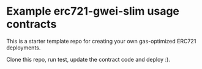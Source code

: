 # Example erc721-gwei-slim usage contracts

This is a starter template repo for creating your own gas-optimized ERC721 deployments.

Clone this repo, run test, update the contract code and deploy :).
